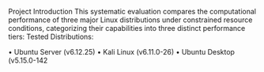Project Introduction 
This systematic evaluation compares the computational performance of three major 
Linux distributions under constrained resource conditions, categorizing their 
capabilities into three distinct performance tiers: 
Tested Distributions: 

• Ubuntu Server (v6.12.25) 
• Kali Linux (v6.11.0-26) 
• Ubuntu Desktop (v5.15.0-142
